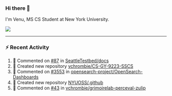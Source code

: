 ### Hi there 👋

I'm Venu, MS CS Student at New York University.


![](https://komarev.com/ghpvc/?username=vchrombie&label=👀)

---

### :zap: Recent Activity

<!--RECENT_ACTIVITY:start-->
1. 💬 Commented on [#87](https://github.com/SeattleTestbed/docs/pull/87#issuecomment-1982188220) in [SeattleTestbed/docs](https://github.com/SeattleTestbed/docs)
2. 📔 Created new repository [vchrombie/CS-GY-9223-SSCS](https://github.com/vchrombie/CS-GY-9223-SSCS)
3. 💬 Commented on [#3553](https://github.com/opensearch-project/OpenSearch-Dashboards/issues/3553#issuecomment-1949491349) in [opensearch-project/OpenSearch-Dashboards](https://github.com/opensearch-project/OpenSearch-Dashboards)
4. 📔 Created new repository [NYUOSS/.github](https://github.com/NYUOSS/.github)
5. 💬 Commented on [#43](https://github.com/vchrombie/grimoirelab-perceval-zulip/pull/43#issuecomment-1936291262) in [vchrombie/grimoirelab-perceval-zulip](https://github.com/vchrombie/grimoirelab-perceval-zulip)
<!--RECENT_ACTIVITY:end-->

<!--
**vchrombie/vchrombie** is a ✨ _special_ ✨ repository because its `README.md` (this file) appears on your GitHub profile.

Here are some ideas to get you started:

- 🔭 I’m currently working on ...
- 🌱 I’m currently learning ...
- 👯 I’m looking to collaborate on ...
- 🤔 I’m looking for help with ...
- 💬 Ask me about ...
- 📫 How to reach me: ...
- 😄 Pronouns: ...
- ⚡ Fun fact: ...
-->
